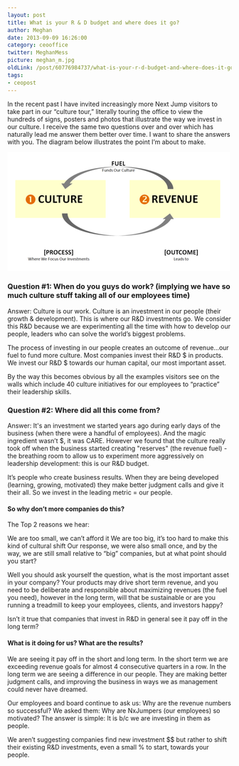 ```yaml
---
layout: post
title: What is your R & D budget and where does it go?
author: Meghan
date: 2013-09-09 16:26:00
category: ceooffice
twitter: MeghanMess
picture: meghan_m.jpg
oldLink: /post/60776984737/what-is-your-r-d-budget-and-where-does-it-go
tags:
- ceopost
---
```


In the recent past I have invited increasingly more Next Jump visitors to take part in our “culture tour,” literally touring the office to view the hundreds of signs, posters and photos that illustrate the way we invest in our culture. I receive the same two questions over and over which has naturally lead me answer them better over time. I want to share the answers with you. The diagram below illustrates the point I’m about to make.

![Culture - Revenue Cycle](/images/culture_revenue_cycle.png)

### Question #1: When do you guys do work? (implying we have so much culture stuff taking all of our employees time)

Answer: Culture is our work. Culture is an investment in our people (their growth & development). This is where our R&D investments go. We consider this R&D because we are experimenting all the time with how to develop our people, leaders who can solve the world’s biggest problems.

The process of investing in our people creates an outcome of revenue…our fuel to fund more culture. Most companies invest their R&D $ in products. We invest our R&D $ towards our human capital, our most important asset.

By the way this becomes obvious by all the examples visitors see on the walls which include 40 culture initiatives for our employees to “practice” their leadership skills.


### Question #2: Where did all this come from?

Answer: It's an investment we started years ago during early days of the business (when there were a handful of employees). And the magic ingredient wasn’t $, it was CARE. However we found that the culture really took off when the business started creating "reserves" (the revenue fuel) - the breathing room to allow us to experiment more aggressively on leadership development: this is our R&D budget.

It’s people who create business results.  When they are being developed (learning, growing, motivated) they make better judgment calls and give it their all.  So we invest in the leading metric = our people.


#### So why don’t more companies do this?

The Top 2 reasons we hear:

We are too small, we can’t afford it 
We are too big, it’s too hard to make this kind of cultural shift
Our response, we were also small once, and by the way, we are still small relative to “big” companies, but at what point should you start?

Well you should ask yourself the question, what is the most important asset in your company? Your products may drive short term revenue, and you need to be deliberate and responsible about maximizing revenues (the fuel you need), however in the long term, will that be sustainable or are you running a treadmill to keep your employees, clients, and investors happy?

Isn’t it true that companies that invest in R&D in general see it pay off in the long term?


#### What is it doing for us? What are the results?

We are seeing it pay off in the short and long term. In the short term we are exceeding revenue goals for almost 4 consecutive quarters in a row. In the long term we are seeing a difference in our people. They are making better judgment calls, and improving the business in ways we as management could never have dreamed.

Our employees and board continue to ask us: Why are the revenue numbers so successful? We asked them: Why are NxJumpers (our employees) so motivated? The answer is simple: It is b/c we are investing in them as people. 

We aren’t suggesting companies find new investment $$ but rather to shift their existing R&D investments, even a small % to start, towards your people.
